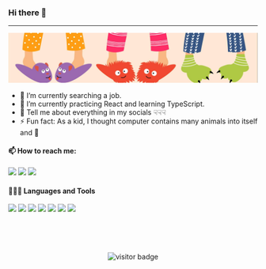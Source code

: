 ### Hi there 👋
---

![](/me.jpg)


- 🔭 I’m currently searching a job.
- 🌱 I’m currently practicing React and learning TypeScript.
- 💬 Tell me about everything in my socials ☟☟☟
- ⚡ Fun fact: As a kid, I thought computer contains many animals into itself and 🤣


#### 📫 How to reach me:
[<img src="https://img.icons8.com/clouds/2x/vk-com.png" width="3.5%"/>](https://vk.com/maqpug)
[<img src="https://img.icons8.com/fluent/48/000000/instagram-new.png" width="3.5%"/>](https://www.instagram.com/maqpug/)
<a href="mailto:maxpet16@mail.ru"> <img src="https://img.icons8.com/fluent/48/000000/gmail.png" width="3.5%"/> </a>

#### 👨🏻‍💻 Languages and Tools <br />
<code><img height="40" src="https://upload.wikimedia.org/wikipedia/commons/thumb/9/99/Unofficial_JavaScript_logo_2.svg/1024px-Unofficial_JavaScript_logo_2.svg.png"></code>
<code><img height="40" src="https://upload.wikimedia.org/wikipedia/commons/thumb/4/4c/Typescript_logo_2020.svg/1200px-Typescript_logo_2020.svg.png"></code>
<code><img height="40" src="https://cdn.iconscout.com/icon/free/png-512/react-1-282599.png"></code>
<code><img height="40" src="https://ariol.by/ariolby/img/redux-2.svg"></code>
<code><img height="40" src="https://habrastorage.org/webt/k-/tm/2g/k-tm2gvbb_ky6gdrd-tzqrzjkf4.png"></code>
<code><img height="40" src="https://cdn.freebiesupply.com/logos/large/2x/jest-logo-png-transparent.png"></code>
<code><img height="40" src="https://hysterical.ru/wp-content/uploads/2016/06/page_php.png"></code>

<br/>
<br/>
<br/>
<p align="center"><img src="https://visitor-badge.glitch.me/badge?page_id=jalbertsr.jalbertsr" alt="visitor badge" /> </p>
